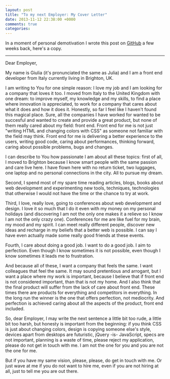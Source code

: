 ```yaml
---
layout: post
title: "To my next Employer: My Cover Letter"
date: 2013-11-12 22:38:00 +0000
comments: true
categories:	
---
```

In a moment of personal demotivation I wrote this post on [GitHub](https://gist.github.com/electricg/6592295) a few weeks back, here's a copy.

- - -

Dear Employer,

My name is Giulia (it's pronunciated the same as Julia) and I am a front end developer from Italy currently living in Brighton, UK.

I am writing to You for one simple reason: I love my job and I am looking for a company that loves it too.
I moved from Italy to the United Kingdom with one dream: to improve myself, my knowledge and my skills, to find a place where innovation is appreciated, to work for a company that cares about what it does and how it does it.
Honestly, so far I feel like I haven't found this magical place.
Sure, all the companies I have worked for wanted to be succesful and wanted to create and provide a great product, but none of them really cared about my field: front end.
Front end for me is not just "writing HTML and changing colors with CSS" as someone not familiar with the field may think.
Front end for me is delivering a better experience to the users, writing good code, caring about performances, thinking forward, caring about possible problems, bugs and changes.

I can describe to You how passionate I am about all these topics: first of all, I moved to Brighton because I know smart people with the same passion and care live here. I have flown here with no return ticket, two luggages, one laptop and no personal connections in the city. All to pursue my dream.

Second, I spend most of my spare time reading articles, blogs, books about web development and experimenting new tools, techniques, technologies that otherwise I would not have the time or the chance to try at work.

Third, I love, really love, going to conferences about web development and design. I love it so much that I do it even with my money on my personal holidays (and discovering I am not the only one makes it a relieve so I know I am not the only crazy one). Conferences for me are like fuel for my brain, my mood and my spirit. I can meet really different people, discover new ideas and recharge in my beliefs that a better web is possible.
I can say I have even actually made some really good friends at these events.

Fourth, I care about doing a good job. I want to do a good job. I aim to perfection. Even though I know sometimes it is not possible, even though I know sometimes it leads me to frustration.

And because all of these, I want a company that feels the same. I want colleagues that feel the same.
It may sound pretentious and arrogant, but I want a place where my work is important, because I believe that if front end is not considered important, than that is not my home.
And I also think that the final product will suffer from the lack of care about front end. These times there are products for everything and competitors in everything. In the long run the winner is the one that offers perfection, not mediocrity. And perfection is achieved caring about all the aspects of the product, front end included.

So, dear Employer, I may write the next sentence a little bit too rude, a little bit too harsh, but honesty is important from the beginning: if you think CSS is just about changing colors, design is copying someone else's style, devices apart from desktops are futuristic, jQuery -is- JavaScript, specs are not important, planning is a waste of time, please reject my application, please do not get in touch with me. I am not the one for you and you are not the one for me.

But if you have my same vision, please, please, do get in touch with me.
Or just wave at me if you do not want to hire me, even if you are not hiring at all, just to tell me you are out there.